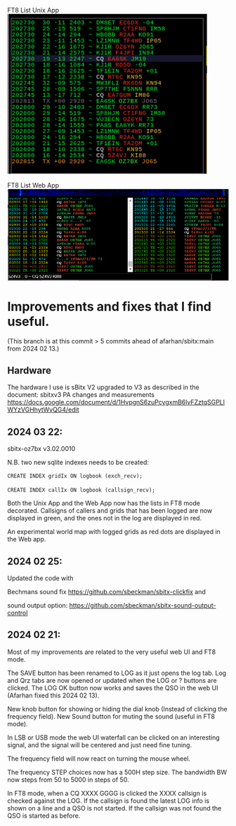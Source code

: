 FT8 List Unix App
![FT8 List Unix App](piFT8.png)

FT8 List Web App
![FT8 List Web App](webFT8.png)


# Improvements and fixes that I find useful.

(This branch is at this commit > 5 commits ahead of afarhan/sbitx:main from 2024 02 13.)

## Hardware

The hardware I use is sBitx V2 upgraded to V3 as described in the document:
sbitxv3 PA changes and measurements
https://docs.google.com/document/d/1HvpgnS6zuPcygxmB6lvFZztqSGPLlWYzVGHhytWvQG4/edit

## 2024 03 22:

sbitx-oz7bx v3.02.0010

N.B. two new sqlite indexes needs to be created:

    CREATE INDEX gridIx ON logbook (exch_recv);

    CREATE INDEX callIx ON logbook (callsign_recv);

Both the Unix App and the Web App now has the lists in FT8 mode decorated.
Callsigns of callers and grids that has been logged are now displayed in green,
and the ones not in the log are displayed in red.

An experimental world map with logged grids as red dots are displayed in the Web app.

## 2024 02 25:

Updated the code with 

Bechmans sound fix https://github.com/sbeckman/sbitx-clickfix and

sound output option: https://github.com/sbeckman/sbitx-sound-output-control 

## 2024 02 21:

Most of my improvements are related to the very useful web UI and FT8 mode.

The SAVE button has been renamed to LOG as it just opens the log tab.
Log and Qrz tabs are now opened or updated when the LOG or ? buttons are clicked.
The LOG OK button now works and saves the QSO in the web UI (Afarhan fixed this 2024 02 13).

New knob button for showing or hiding the dial knob (Instead of clicking the frequency field).
New Sound button for muting the sound (useful in FT8 mode).

In LSB or USB mode the web UI waterfall can be clicked on an interesting signal, and the signal will be centered and just need fine tuning.

The frequency field will now react on turning the mouse wheel.

The frequency STEP choices now has a 500H step size.
The bandwidth BW now steps from 50 to 5000 in steps of 50.

In FT8 mode, when a CQ XXXX GGGG is clicked the XXXX callsign is checked against the LOG. 
If the callsign is found the latest LOG info is shown on a line and a QSO is not started.
If the callsign was not found the QSO is started as before.

